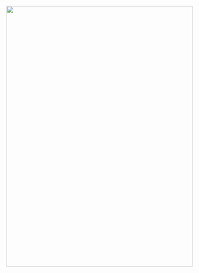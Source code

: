 <p align="center">
  <img src="https://user-images.githubusercontent.com/70344865/159397653-e090029c-9e30-4ee1-ac35-9ec3b398719a.png" width="500" height="700"></img>
</p>
